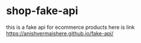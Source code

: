 # shop-fake-api
this is a fake api for ecommerce products
here is link https://anishvermaishere.github.io/fake-api/
